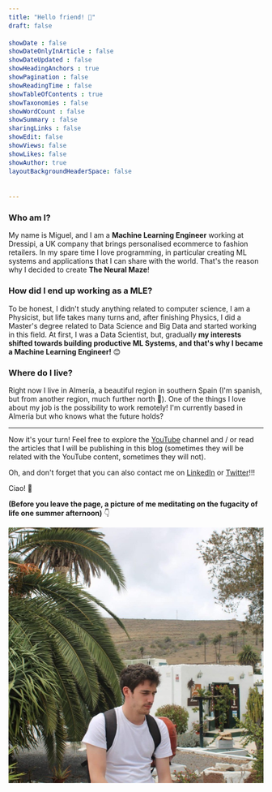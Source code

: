 ```yaml
---
title: "Hello friend! 👋"
draft: false

showDate : false
showDateOnlyInArticle : false
showDateUpdated : false
showHeadingAnchors : true
showPagination : false
showReadingTime : false
showTableOfContents : true
showTaxonomies : false 
showWordCount : false
showSummary : false
sharingLinks : false
showEdit: false
showViews: false
showLikes: false
showAuthor: true
layoutBackgroundHeaderSpace: false


---
```


### Who am I?

My name is Miguel, and I am a **Machine Learning Engineer** working at Dressipi, a UK company that brings personalised 
ecommerce to fashion retailers. In my spare time I love programming, in particular creating ML systems and applications 
that I can share with the world. That's the reason why I decided to create **The Neural Maze**!


### How did I end up working as a MLE?

To be honest, I didn't study anything related to computer science, I am a Physicist, but life takes many turns and, 
after finishing Physics, I did a Master's degree related to Data Science and Big Data and started working in this field.
At first, I was a Data Scientist, but, gradually **my interests shifted towards building productive ML Systems, and that's
why I became a Machine Learning Engineer!** 😊

### Where do I live?

Right now I live in Almería, a beautiful region in southern Spain (I'm spanish, but from another region, much further 
north 🥶). One of the things I love about my job is the possibility to work remotely! I'm currently based in Almeria 
but who knows what the future holds?

---

Now it's your turn! Feel free to explore the [YouTube](https://www.youtube.com/channel/UCaixkLsW_TWWe_0yZNmvPaw) 
channel and / or read the articles that I will be publishing in this blog (sometimes they will be related with the YouTube content, sometimes they will not). 

Oh, and don't forget that you can also contact me on [LinkedIn](https://www.linkedin.com/in/moteropedrido/) or [Twitter](https://twitter.com/MTrofficus)!!!

Ciao! 👋

**(Before you leave the page, a picture of me meditating on the fugacity of life one summer afternoon)** 👇


![](miguel.jpeg)